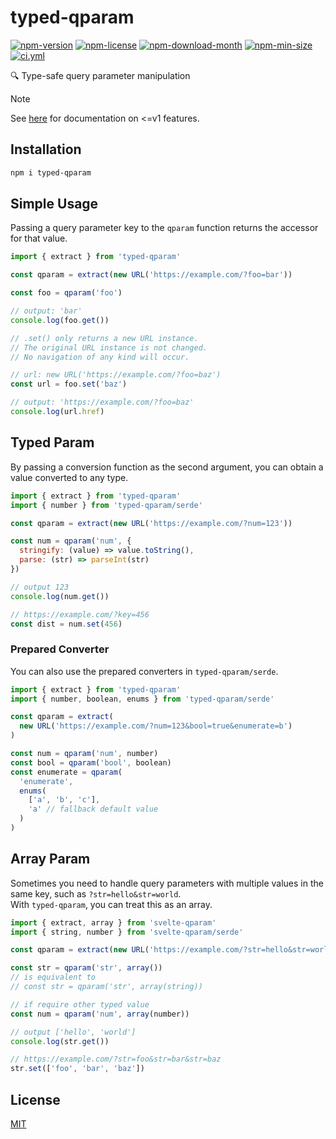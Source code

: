 <!----- BEGIN GHOST DOCS HEADER ----->

# typed-qparam

<!----- BEGIN GHOST DOCS BADGES ----->

<a href="https://npmjs.com/package/typed-qparam"><img src="https://img.shields.io/npm/v/typed-qparam" alt="npm-version" /></a> <a href="https://npmjs.com/package/typed-qparam"><img src="https://img.shields.io/npm/l/typed-qparam" alt="npm-license" /></a> <a href="https://npmjs.com/package/typed-qparam"><img src="https://img.shields.io/npm/dm/typed-qparam" alt="npm-download-month" /></a> <a href="https://npmjs.com/package/typed-qparam"><img src="https://img.shields.io/bundlephobia/min/typed-qparam" alt="npm-min-size" /></a> <a href="https://github.com/jill64/typed-qparam/actions/workflows/ci.yml"><img src="https://github.com/jill64/typed-qparam/actions/workflows/ci.yml/badge.svg" alt="ci.yml" /></a>

<!----- END GHOST DOCS BADGES ----->

🔍 Type-safe query parameter manipulation

<!----- END GHOST DOCS HEADER ----->

> [!NOTE]
> See [here](./docs/v1.md) for documentation on <=v1 features.

## Installation

```sh
npm i typed-qparam
```

## Simple Usage

Passing a query parameter key to the `qparam` function returns the accessor for that value.

```js
import { extract } from 'typed-qparam'

const qparam = extract(new URL('https://example.com/?foo=bar'))

const foo = qparam('foo')

// output: 'bar'
console.log(foo.get())

// .set() only returns a new URL instance.
// The original URL instance is not changed.
// No navigation of any kind will occur.

// url: new URL('https://example.com/?foo=baz')
const url = foo.set('baz')

// output: 'https://example.com/?foo=baz'
console.log(url.href)
```

## Typed Param

By passing a conversion function as the second argument, you can obtain a value converted to any type.

```js
import { extract } from 'typed-qparam'
import { number } from 'typed-qparam/serde'

const qparam = extract(new URL('https://example.com/?num=123'))

const num = qparam('num', {
  stringify: (value) => value.toString(),
  parse: (str) => parseInt(str)
})

// output 123
console.log(num.get())

// https://example.com/?key=456
const dist = num.set(456)
```

### Prepared Converter

You can also use the prepared converters in `typed-qparam/serde`.

```js
import { extract } from 'typed-qparam'
import { number, boolean, enums } from 'typed-qparam/serde'

const qparam = extract(
  new URL('https://example.com/?num=123&bool=true&enumerate=b')
)

const num = qparam('num', number)
const bool = qparam('bool', boolean)
const enumerate = qparam(
  'enumerate',
  enums(
    ['a', 'b', 'c'],
    'a' // fallback default value
  )
)
```

## Array Param

Sometimes you need to handle query parameters with multiple values in the same key, such as `?str=hello&str=world`.  
With `typed-qparam`, you can treat this as an array.

```js
import { extract, array } from 'svelte-qparam'
import { string, number } from 'svelte-qparam/serde'

const qparam = extract(new URL('https://example.com/?str=hello&str=world'))

const str = qparam('str', array())
// is equivalent to
// const str = qparam('str', array(string))

// if require other typed value
const num = qparam('num', array(number))

// output ['hello', 'world']
console.log(str.get())

// https://example.com/?str=foo&str=bar&str=baz
str.set(['foo', 'bar', 'baz'])
```

<!----- BEGIN GHOST DOCS FOOTER ----->

## License

[MIT](LICENSE)

<!----- END GHOST DOCS FOOTER ----->
